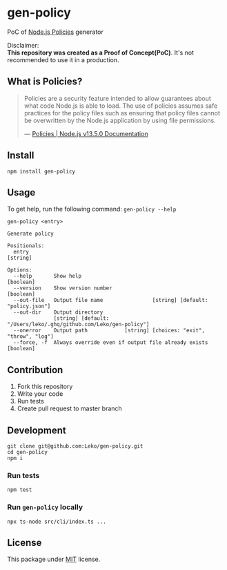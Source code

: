 # gen-policy

PoC of [Node.js Policies](https://nodejs.org/api/policy.html) generator

Disclaimer:  
**This repository was created as a Proof of Concept(PoC)**. It's not recommended to use it in a production.

## What is Policies?

> Policies are a security feature intended to allow guarantees about what code Node.js is able to load. The use of policies assumes safe practices for the policy files such as ensuring that policy files cannot be overwritten by the Node.js application by using file permissions.
>
> &mdash; [Policies | Node.js v13.5.0 Documentation](https://nodejs.org/api/policy.html)

## Install

```
npm install gen-policy
```

## Usage

To get help, run the following command: `gen-policy --help`

```
gen-policy <entry>

Generate policy

Positionals:
  entry                                                                 [string]

Options:
  --help       Show help                                               [boolean]
  --version    Show version number                                     [boolean]
  --out-file   Output file name                [string] [default: "policy.json"]
  --out-dir    Output directory
               [string] [default: "/Users/leko/.ghq/github.com/Leko/gen-policy"]
  --onerror    Output path            [string] [choices: "exit", "throw", "log"]
  --force, -f  Always override even if output file already exists      [boolean]
```

## Contribution

1. Fork this repository
1. Write your code
1. Run tests
1. Create pull request to master branch

## Development

```
git clone git@github.com:Leko/gen-policy.git
cd gen-policy
npm i
```

### Run tests

`npm test`

### Run `gen-policy` locally

`npx ts-node src/cli/index.ts ...`

## License

This package under [MIT](https://opensource.org/licenses/MIT) license.
